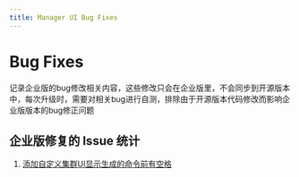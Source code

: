 ```yaml
---
title: Manager UI Bug Fixes
---
```


# Bug Fixes

记录企业版的bug修改相关内容，这些修改只会在企业版里，不会同步到开源版本中，每次升级时，需要对相关bug进行自测，排除由于开源版本代码修改而影响企业版版本的bug修正问题


## 企业版修复的 Issue 统计

1. [添加自定义集群UI显示生成的命令前有空格](https://github.com/cnrancher/pandaria-test-plan/issues/59)
